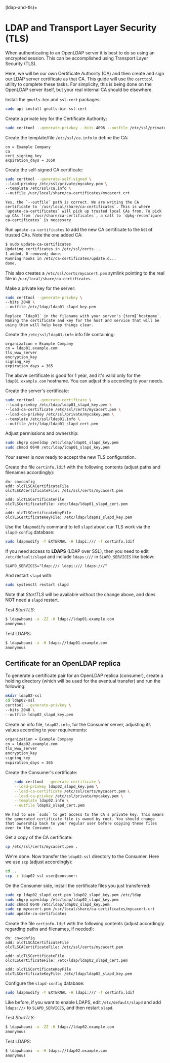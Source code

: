 (ldap-and-tls)=
# LDAP and Transport Layer Security (TLS)


When authenticating to an OpenLDAP server it is best to do so using an encrypted session. This can be accomplished using Transport Layer Security (TLS).

Here, we will be our own Certificate Authority (CA) and then create and sign our LDAP server certificate as that CA. This guide will use the `certtool` utility to complete these tasks. For simplicity, this is being done on the OpenLDAP server itself, but your real internal CA should be elsewhere.

Install the `gnutls-bin` and `ssl-cert` packages:

```bash
sudo apt install gnutls-bin ssl-cert
```

Create a private key for the Certificate Authority:

```bash
sudo certtool --generate-privkey --bits 4096 --outfile /etc/ssl/private/mycakey.pem
```

Create the template/file `/etc/ssl/ca.info` to define the CA:

```text
cn = Example Company
ca
cert_signing_key
expiration_days = 3650
```

Create the self-signed CA certificate:

```bash
sudo certtool --generate-self-signed \
--load-privkey /etc/ssl/private/mycakey.pem \
--template /etc/ssl/ca.info \
--outfile /usr/local/share/ca-certificates/mycacert.crt
```

```{note}
Yes, the `--outfile` path is correct. We are writing the CA certificate to `/usr/local/share/ca-certificates`. This is where `update-ca-certificates` will pick up trusted local CAs from. To pick up CAs from `/usr/share/ca-certificates`, a call to `dpkg-reconfigure ca-certificates` is necessary.
```

Run `update-ca-certificates` to add the new CA certificate to the list of trusted CAs. Note the one added CA:

```bash
$ sudo update-ca-certificates
Updating certificates in /etc/ssl/certs...
1 added, 0 removed; done.
Running hooks in /etc/ca-certificates/update.d...
done.
```

This also creates a `/etc/ssl/certs/mycacert.pem` symlink pointing to the real file in `/usr/local/share/ca-certificates`.

Make a private key for the server:

```bash
sudo certtool --generate-privkey \
--bits 2048 \
--outfile /etc/ldap/ldap01_slapd_key.pem
```

```{note}
Replace `ldap01` in the filename with your server's {term}`hostname`. Naming the certificate and key for the host and service that will be using them will help keep things clear.
```

Create the `/etc/ssl/ldap01.info` info file containing:

```text
organization = Example Company
cn = ldap01.example.com
tls_www_server
encryption_key
signing_key
expiration_days = 365
```

The above certificate is good for 1 year, and it's valid only for the `ldap01.example.com` hostname. You can adjust this according to your needs.

Create the server's certificate:

```bash
sudo certtool --generate-certificate \
--load-privkey /etc/ldap/ldap01_slapd_key.pem \
--load-ca-certificate /etc/ssl/certs/mycacert.pem \
--load-ca-privkey /etc/ssl/private/mycakey.pem \
--template /etc/ssl/ldap01.info \
--outfile /etc/ldap/ldap01_slapd_cert.pem
```

Adjust permissions and ownership:

```bash
sudo chgrp openldap /etc/ldap/ldap01_slapd_key.pem
sudo chmod 0640 /etc/ldap/ldap01_slapd_key.pem
```

Your server is now ready to accept the new TLS configuration.

Create the file `certinfo.ldif` with the following contents (adjust paths and filenames accordingly):

```text
dn: cn=config
add: olcTLSCACertificateFile
olcTLSCACertificateFile: /etc/ssl/certs/mycacert.pem
-
add: olcTLSCertificateFile
olcTLSCertificateFile: /etc/ldap/ldap01_slapd_cert.pem
-
add: olcTLSCertificateKeyFile
olcTLSCertificateKeyFile: /etc/ldap/ldap01_slapd_key.pem
```

Use the `ldapmodify` command to tell `slapd` about our TLS work via the `slapd-config` database:

```bash
sudo ldapmodify -Y EXTERNAL -H ldapi:/// -f certinfo.ldif
```

If you need access to **LDAPS** (LDAP over SSL), then you need to edit `/etc/default/slapd` and include `ldaps:///` in `SLAPD_SERVICES` like below:

```text
SLAPD_SERVICES="ldap:/// ldapi:/// ldaps:///"
```

And restart `slapd` with:

```bash
sudo systemctl restart slapd
```

Note that *StartTLS* will be available without the change above, and does NOT need a `slapd` restart.

Test *StartTLS*:

```bash
$ ldapwhoami -x -ZZ -H ldap://ldap01.example.com
anonymous
```

Test LDAPS:

```bash
$ ldapwhoami -x -H ldaps://ldap01.example.com
anonymous
```

<h2 id="heading--certs-for-consumer">Certificate for an OpenLDAP replica</h2>

To generate a certificate pair for an OpenLDAP replica (consumer), create a holding directory (which will be used for the eventual transfer) and run the following:

```bash
mkdir ldap02-ssl
cd ldap02-ssl
certtool --generate-privkey \
--bits 2048 \
--outfile ldap02_slapd_key.pem
```

Create an info file, `ldap02.info`, for the Consumer server, adjusting its values according to your requirements:

```bash
organization = Example Company
cn = ldap02.example.com
tls_www_server
encryption_key
signing_key
expiration_days = 365
```

Create the Consumer's certificate:

```bash
    sudo certtool --generate-certificate \
    --load-privkey ldap02_slapd_key.pem \
    --load-ca-certificate /etc/ssl/certs/mycacert.pem \
    --load-ca-privkey /etc/ssl/private/mycakey.pem \
    --template ldap02.info \
    --outfile ldap02_slapd_cert.pem
```

```{note}
We had to use `sudo` to get access to the CA's private key. This means the generated certificate file is owned by root. You should change that ownership back to your regular user before copying these files over to the Consumer.
```

Get a copy of the CA certificate:

```bash
cp /etc/ssl/certs/mycacert.pem .
```

We're done. Now transfer the `ldap02-ssl` directory to the Consumer. Here we use `scp` (adjust accordingly):

```bash
cd ..
scp -r ldap02-ssl user@consumer:
```

On the Consumer side, install the certificate files you just transferred:

```bash
sudo cp ldap02_slapd_cert.pem ldap02_slapd_key.pem /etc/ldap
sudo chgrp openldap /etc/ldap/ldap02_slapd_key.pem
sudo chmod 0640 /etc/ldap/ldap02_slapd_key.pem
sudo cp mycacert.pem /usr/local/share/ca-certificates/mycacert.crt
sudo update-ca-certificates
```

Create the file `certinfo.ldif` with the following contents (adjust accordingly regarding paths and filenames, if needed):

```text
dn: cn=config
add: olcTLSCACertificateFile
olcTLSCACertificateFile: /etc/ssl/certs/mycacert.pem
-
add: olcTLSCertificateFile
olcTLSCertificateFile: /etc/ldap/ldap02_slapd_cert.pem
-
add: olcTLSCertificateKeyFile
olcTLSCertificateKeyFile: /etc/ldap/ldap02_slapd_key.pem
```

Configure the `slapd-config` database:

```bash
sudo ldapmodify -Y EXTERNAL -H ldapi:/// -f certinfo.ldif
```

Like before, if you want to enable LDAPS, edit `/etc/default/slapd` and add `ldaps:///` to `SLAPD_SERVICES`, and then restart `slapd`.

Test *StartTLS*:

```bash
$ ldapwhoami -x -ZZ -H ldap://ldap02.example.com
anonymous
```

Test LDAPS:

```bash
$ ldapwhoami -x -H ldaps://ldap02.example.com
anonymous
```
